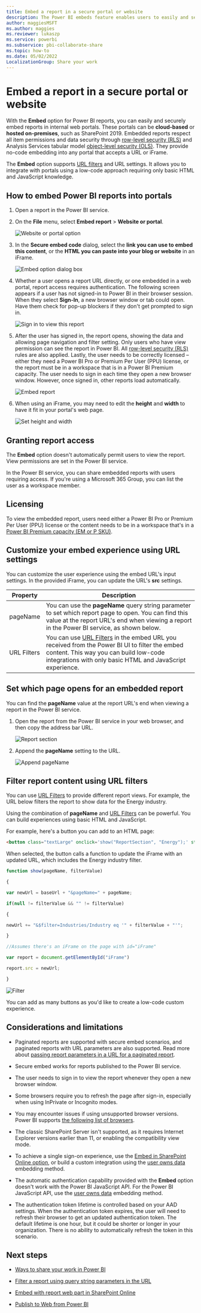 ```yaml
---
title: Embed a report in a secure portal or website
description: The Power BI embeds feature enables users to easily and securely embed reports in internal web portals.
author: maggiesMSFT
ms.author: maggies
ms.reviewer: lukaszp
ms.service: powerbi
ms.subservice: pbi-collaborate-share
ms.topic: how-to
ms.date: 05/02/2022
LocalizationGroup: Share your work
---
```


# Embed a report in a secure portal or website

With the **Embed** option for Power BI reports, you can easily and securely embed reports in internal web portals. These portals can be **cloud-based** or **hosted on-premises**, such as SharePoint 2019. Embedded reports respect all item permissions and data security through [row-level security (RLS)](../enterprise/service-admin-rls.md) and Analysis Services tabular model [object-level security (OLS)](/analysis-services/tabular-models/object-level-security). They provide no-code embedding into any portal that accepts a URL or iFrame. 

The **Embed** option supports [URL filters](service-url-filters.md) and URL settings. It allows you to integrate with portals using a low-code approach requiring only basic HTML and JavaScript knowledge.

## How to embed Power BI reports into portals

1. Open a report in the Power BI service.

2. On the **File** menu, select **Embed report** >  **Website or portal**.

    ![Website or portal option](media/service-embed-secure/power-bi-more-options-website.png)

2. In the **Secure embed code** dialog, select the **link you can use to embed this content**, or the **HTML you can paste into your blog or website** in an iFrame.

    ![Embed option dialog box](media/service-embed-secure/secure-embed-code-dialog.png)

3. Whether a user opens a report URL directly, or one embedded in a web portal, report access requires authentication. The following screen appears if a user has not signed-in to Power BI in their browser session. When they select **Sign-In**, a new browser window or tab could open. Have them check for pop-up blockers if they don't get prompted to sign in.

    ![Sign in to view this report](media/service-embed-secure/secure-embed-sign-in.png)

4. After the user has signed in, the report opens, showing the data and allowing page navigation and filter setting. Only users who have view permission can see the report in Power BI. All [row-level security (RLS)](../enterprise/service-admin-rls.md) rules are also applied. Lastly, the user needs to be correctly licensed – either they need a Power BI Pro or Premium Per User (PPU) license, or the report must be in a workspace that is in a Power BI Premium capacity. The user needs to sign in each time they open a new browser window. However, once signed in, other reports load automatically.

    ![Embed report](media/service-embed-secure/secure-embed-report.png)

5. When using an iFrame, you may need to edit the **height** and **width** to have it fit in your portal's web page.

    ![Set height and width](media/service-embed-secure/secure-embed-size.png)

## Granting report access

The **Embed** option doesn't automatically permit users to view the report. View permissions are set in the Power BI service.

In the Power BI service, you can share embedded reports with users requiring access. If you're using a Microsoft 365 Group, you can list the user as a workspace member.

## Licensing

To view the embedded report, users need either a Power BI Pro or Premium Per User (PPU) license or the content needs to be in a workspace that's in a [Power BI Premium capacity (EM or P SKU)](../enterprise/service-admin-premium-purchase.md).

## Customize your embed experience using URL settings

You can customize the user experience using the embed URL's input settings. In the provided iFrame, you can update the URL's  **src** settings.

| Property  | Description  |
|-----------|--------------|
| pageName  | You can use the **pageName** query string parameter to set which report page to open. You can find this value at the report URL's end when viewing a report in the Power BI service, as shown below. |
| URL Filters  | You can use [URL Filters](service-url-filters.md) in the embed URL you received from the Power BI UI to filter the embed content. This way you can build low-code integrations with only basic HTML and JavaScript experience.  |

## Set which page opens for an embedded report 

You can find the **pageName** value at the report URL's end  when viewing a report in the Power BI service.

1. Open the report from the Power BI service in your web browser, and then copy the address bar URL.

    ![Report section](media/service-embed-secure/secure-embed-report-section.png)

2. Append the **pageName** setting to the URL.

    ![Append pageName](media/service-embed-secure/secure-embed-append-page-name.png)

## Filter report content using URL filters 

You can use [URL Filters](service-url-filters.md) to provide different report views. For example, the URL below filters the report to show data for the Energy industry.

Using the combination of **pageName** and [URL Filters](service-url-filters.md) can be powerful. You can build experiences using basic HTML and JavaScript.

For example, here's a button you can add to an HTML page:

```html
<button class="textLarge" onclick='show("ReportSection", "Energy");' style="display: inline-block;">Show Energy</button>
```

When selected, the button calls a function to update the iFrame with an updated URL, which includes the Energy industry filter.

```javascript
function show(pageName, filterValue)

{

var newUrl = baseUrl + "&pageName=" + pageName;

if(null != filterValue && "" != filterValue)

{

newUrl += "&$filter=Industries/Industry eq '" + filterValue + "'";

}

//Assumes there's an iFrame on the page with id="iFrame"

var report = document.getElementById("iFrame")

report.src = newUrl;

}
```

![Filter](media/service-embed-secure/secure-embed-filter.png)

You can add as many buttons as you'd like to create a low-code custom experience. 

## Considerations and limitations

* Paginated reports are supported with secure embed scenarios, and paginated reports with URL parameters are also supported. Read more about [passing report parameters in a URL for a paginated report](../paginated-reports/report-builder-url-pass-parameters.md).

* Secure embed works for reports published to the Power BI service.

* The user needs to sign in to view the report whenever they open a new browser window.

* Some browsers require you to refresh the page after sign-in, especially when using  InPrivate or Incognito modes.

* You may encounter issues if using unsupported browser versions. Power BI supports [the following list of browsers](../fundamentals/power-bi-browsers.md).

* The classic SharePoint Server isn't supported, as it requires Internet Explorer versions earlier than 11, or enabling the compatibility view mode.

* To achieve a single sign-on experience, use the [Embed in SharePoint Online option](service-embed-report-spo.md), or build a custom integration using the [user owns data](../developer/embedded/embed-sample-for-your-organization.md) embedding method. 

* The automatic authentication capability provided with the **Embed** option doesn't work with the Power BI JavaScript API. For the Power BI JavaScript API, use the [user owns data](../developer/embedded/embed-sample-for-your-organization.md) embedding method. 

* The authentication token lifetime is controlled based on your AAD settings. When the authentication token expires, the user will need to refresh their browser to get an updated authentication token. The default lifetime is one hour, but it could be shorter or longer in your organization.  There is no ability to automatically refresh the token in this scenario.

## Next steps

* [Ways to share your work in Power BI](service-how-to-collaborate-distribute-dashboards-reports.md)

* [Filter a report using query string parameters in the URL](service-url-filters.md)

* [Embed with report web part in SharePoint Online](service-embed-report-spo.md)

* [Publish to Web from Power BI](service-publish-to-web.md)
